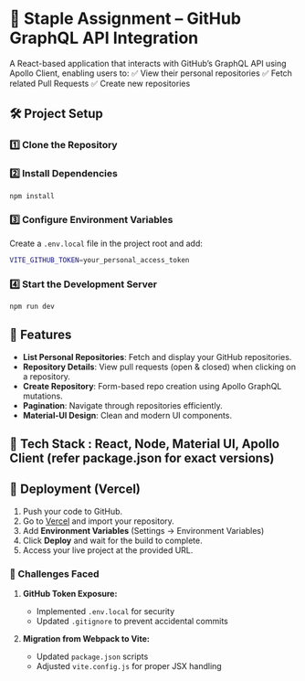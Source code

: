 # 📌 Staple Assignment – GitHub GraphQL API Integration

A React-based application that interacts with GitHub’s GraphQL API using Apollo Client, enabling users to:
✅ View their personal repositories
✅ Fetch related Pull Requests
✅ Create new repositories

## 🛠 Project Setup

### 1️⃣ Clone the Repository

### 2️⃣ Install Dependencies
```sh
npm install
```

### 3️⃣ Configure Environment Variables
Create a `.env.local` file in the project root and add:
```sh
VITE_GITHUB_TOKEN=your_personal_access_token
```
### 4️⃣ Start the Development Server
```sh
npm run dev
```

## 🚀 Features
- **List Personal Repositories**: Fetch and display your GitHub repositories.
- **Repository Details**: View pull requests (open & closed) when clicking on a repository.
- **Create Repository**: Form-based repo creation using Apollo GraphQL mutations.
- **Pagination**: Navigate through repositories efficiently.
- **Material-UI Design**: Clean and modern UI components.

## 🔧 Tech Stack : React, Node, Material UI, Apollo Client (refer package.json for exact versions)

## 🔄 Deployment (Vercel)
1. Push your code to GitHub.
2. Go to [Vercel](https://vercel.com/) and import your repository.
3. Add **Environment Variables** (Settings → Environment Variables)
4. Click **Deploy** and wait for the build to complete.
5. Access your live project at the provided URL.

### 🔹 Challenges Faced
1. **GitHub Token Exposure:**
   - Implemented `.env.local` for security
   - Updated `.gitignore` to prevent accidental commits

2. **Migration from Webpack to Vite:**
   - Updated `package.json` scripts
   - Adjusted `vite.config.js` for proper JSX handling
